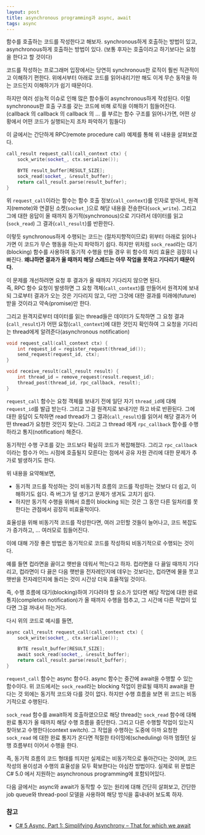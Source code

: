 ```yaml
---
layout: post
title: asynchronous programming과 async, await
tags: async
---
```


함수를 호출하는 코드를 작성한다고 해보자. synchronous하게 호출하는 방법이 있고, asynchronous하게 호출하는 방법이 있다. (보통 후자는 호출이라고 하기보다는 요청을 한다고 할 것이다)

코드를 작성하는 프로그래머 입장에서는 당연히 synchronous한 로직이 훨씬 직관적이고 이해하기 편한다. 위에서부터 아래로 코드를 읽어내리기만 해도 이게 무슨 동작을 하는 코드인지 이해하기가 쉽기 때문이다.

하지만 여러 성능적 이슈로 인해 많은 함수들이 asynchronous하게 작성된다. 이럴 synchronous한 호출 구조를 갖는 코드에 비해 로직을 이해하기 힘들어진다. (callback 의 callback 의 callback 의 ... 를 부르는 함수 구조를 읽어나가면, 어떤 상황에서 어떤 코드가 실행되는지 조차 파악하기 힘들다)

이 글에서는 간단하게 RPC(remote procedure call) 예제를 통해 위 내용을 살펴보겠다.

```cpp
call_result request_call(call_context ctx) {
    sock_write(socket_, ctx.serialize());

    BYTE result_buffer[RESULT_SIZE];
    sock_read(socket_, &result_buffer);
    return call_result.parse(result_buffer);
}
```

위 `request_call`이라는 함수는 함수 호출 정보(`call_context`)를 인자로 받아서, 원격지(remote)와 연결된 소켓(`socket_`)으로 해당 내용을 전송한다(`sock_write`). 그리고 그에 대한 응답이 올 때까지 동기적(synchronous)으로 기다려서 데이터를 읽고(`sock_read`) 그 결과(`call_result`)를 반환한다.

이렇듯 synchronous하게 수행되는 코드는 (절차지향적이므로) 위부터 아래로 읽어나가면 이 코드가 무슨 행동을 하는지 파악하기 쉽다. 하지만 위처럼 `sock_read`라는 대기(blocking) 함수를 사용하여 동기적 수행을 만들 경우 위 함수의 처리 효율은 굉장히 나빠진다. **왜냐하면 결과가 올 때까지 해당 스레드는 아무 작업을 못하고 기다리기 때문이다.**


이 문제를 개선하려면 요청 후 결과가 올 때까지 기다리지 않으면 된다.  
즉, RPC 함수 요청이 발생하면 그 요청 객체(`call_context`)를 만들어서 원격지에 보내되 그로부터 결과가 오는 것은 기다리지 않고, 다만 그것에 대한 결과를 미래에(future) 받을 것이라고 약속(promise)만 한다.

그리고 원격지로부터 데이터를 읽는 thread들은 데이터가 도착하면 그 요청 결과(`call_result`)가 어떤 요청(`call_context`)에 대한 것인지 확인하여 그 요청을 기다리는 thread에게 알려준다(asynchronous notification)

```cpp
void request_call(call_context ctx) {
    int request_id = register_request(thread_id());
    send_request(request_id, ctx);
}

void receive_result(call_result result) {
    int thread_id = remove_request(result.request_id);
    thread_post(thread_id, rpc_callback, result);
}
```

`request_call` 함수는 요청 객체를 보내기 전에 일단 자기 `thread_id`에 대해 `request_id`를 발급 받는다. 그리고 그걸 원격지로 보내기만 하고 바로 반환된다. 그에 대한 응답이 도착하면 read thread가 그 결과(`call_result`)를 읽어서 해당 결과가 어떤 thread가 요청한 것인지 찾는다. 그리고 그 thread 에게 `rpc_callback` 함수를 수행하라고 통지(notification) 해준다.

동기적인 수행 구조를 갖는 코드보다 확실히 코드가 복잡해졌다. 그리고 `rpc_callback` 이라는 함수가 어느 시점에 호출될지 모른다는 점에서 공유 자원 관리에 대한 문제가 추가로 발생하기도 한다.


위 내용을 요약해보면,

* 동기적 코드를 작성하는 것이 비동기적 흐름의 코드를 작성하는 것보다 더 쉽고, 이해하기도 쉽다. 즉 버그가 덜 생기고 문제가 생겨도 고치기 쉽다.
* 하지만 동기적 수행을 위해서 흐름이 blocking 되는 것은 그 동안 다른 일처리를 못한다는 관점에서 굉장히 비효율적이다.

효율성을 위해 비동기적 코드를 작성한다면, 여러 고민할 것들이 늘어나고, 코드 복잡도가 증가하고, ... 여러모로 힘들어진다.


이에 대해 가장 좋은 방법은 동기적으로 코드를 작성하되 비동기적으로 수행되는 것이다.

예를 들면 컵라면을 끓이고 햇반을 데워서 먹는다고 하자. 컵라면을 다 끓일 때까지 기다리고, 컵라면이 다 끓은 다음 햇반을 전자레인지에 데우는 것보다는, 컵라면에 물을 붓고 햇반을 전자레인지에 돌리는 것이 시간상 더욱 효율적일 것이다.

즉, 수행 흐름에 대기(blocking)하여 기다려야 할 요소가 있다면 해당 작업에 대한 완료 통지(completion notification)가 올 때까지 수행을 멈추고, 그 시간에 다른 작업이 있다면 그걸 꺼내서 하는거다.

다시 위의 코드로 예시를 들면,

```cpp
async call_result request_call(call_context ctx) {
    sock_write(socket_, ctx.serialize());

    BYTE result_buffer[RESULT_SIZE];
    await sock_read(socket_, &result_buffer);
    return call_result.parse(result_buffer);
}
```

`request_call` 함수는 async 함수다. async 함수는 중간에 await을 수행할 수 있는 함수이다. 위 코드에서는 `sock_read`라는 blocking 작업이 완료될 때까지 await을 한다는 것 외에는 동기적 코드와 다를 것이 없다. 하지만 수행 흐름을 보면 위 코드는 비동기적으로 수행된다.

`sock_read` 함수를 await하게 호출하였으므로 해당 thread는 `sock_read` 함수에 대해 완료 통지가 올 때까지 해당 수행 흐름을 중단한다. 그리고 다른 수행할 작업이 있는지 찾아보고 수행한다(context switch). 그 작업을 수행하는 도중에 아까 요청한 `sock_read` 에 대한 완료 통지가 온다면 적절한 타이밍에(scheduling) 아까 멈췄던 실행 흐름부터 이어서 수행을 한다.

즉, 동기적 흐름의 코드 형태를 띄지만 실제로는 비동기적으로 돌아간다는 것이며, 코드 작성의 용이성과 수행의 효율성을 모두 확보한다는 야심찬 방법이다. 실제로 위 문법은 C# 5.0 에서 지원하는 asynchronous programming에 포함되어있다.


다음 글에서는 async와 await가 동작할 수 있는 원리에 대해 간단히 살펴보고, 간단한 job queue와 thread-pool 모델을 사용하여 해당 방식을 흉내내어 보도록 하자.


### 참고 ###

* [C# 5 Async, Part 1: Simplifying Asynchrony – That for which we await](http://reedcopsey.com/2010/10/28/c-5-async-part-1-simplifying-asynchrony-that-for-which-we-await)
